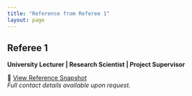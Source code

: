 ```yaml
---
title: "Reference from Referee 1"
layout: page
---
```


## Referee 1  
**University Lecturer | Research Scientist | Project Supervisor**

📄 [View Reference Snapshot](../assets/snapshot1.png)  
*Full contact details available upon request.*
